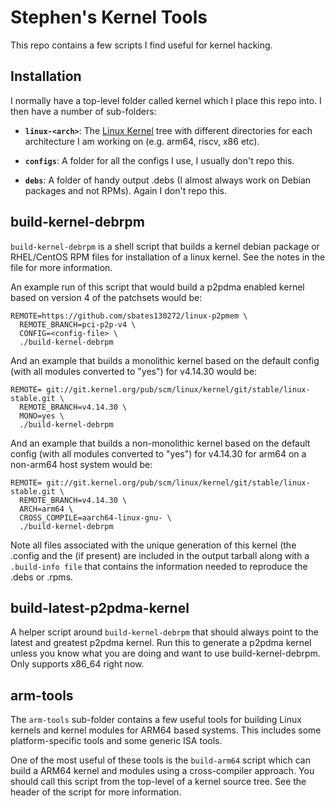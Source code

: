 # Stephen's Kernel Tools

This repo contains a few scripts I find useful for kernel hacking.

## Installation

I normally have a top-level folder called kernel which I place this
repo into. I then have a number of sub-folders:

+ **```linux-<arch>```**: The [Linux Kernel][1] tree with different
directories for each architecture I am working on (e.g. arm64, riscv,
x86 etc).

+ **```configs```**: A folder for all the configs I use, I usually
don't repo this.

+ **```debs```**: A folder of handy output .debs (I almost always work
on Debian packages and not RPMs). Again I don't repo this.

## build-kernel-debrpm

```build-kernel-debrpm``` is a shell script that builds a kernel
debian package or RHEL/CentOS RPM files for installation of a linux
kernel. See the notes in the file for more information.

An example run of this script that would build a p2pdma enabled kernel
based on version 4 of the patchsets would be:
```
REMOTE=https://github.com/sbates130272/linux-p2pmem \
  REMOTE_BRANCH=pci-p2p-v4 \
  CONFIG=<config-file> \
  ./build-kernel-debrpm
```
And an example that builds a monolithic kernel based on the default
config (with all modules converted to "yes") for v4.14.30 would be:
```
REMOTE= git://git.kernel.org/pub/scm/linux/kernel/git/stable/linux-stable.git \
  REMOTE_BRANCH=v4.14.30 \
  MONO=yes \
  ./build-kernel-debrpm
```
And an example that builds a non-monolithic kernel based on the default
config (with all modules converted to "yes") for v4.14.30 for arm64 on
a non-arm64 host system would be:
```
REMOTE= git://git.kernel.org/pub/scm/linux/kernel/git/stable/linux-stable.git \
  REMOTE_BRANCH=v4.14.30 \
  ARCH=arm64 \
  CROSS_COMPILE=aarch64-linux-gnu- \
  ./build-kernel-debrpm
```
Note all files associated with the unique generation of this kernel
(the .config and the <path-file> (if present) are included in the
output tarball along with a ```.build-info file``` that contains the
information needed to reproduce the .debs or .rpms.

## build-latest-p2pdma-kernel

A helper script around ```build-kernel-debrpm``` that should always
point to the latest and greatest p2pdma kernel. Run this to generate a
p2pdma kernel unless you know what you are doing and want to use
build-kernel-debrpm. Only supports x86_64 right now.

## arm-tools

The ```arm-tools``` sub-folder contains a few useful tools for
building Linux kernels and kernel modules for ARM64 based
systems. This includes some platform-specific tools and some generic
ISA tools.

One of the most useful of these tools is the ```build-arm64``` script
which can build a ARM64 kernel and modules using a cross-compiler
approach. You should call this script from the top-level of a kernel
source tree. See the header of the script for more information.

[1]: https://www.kernel.org/
